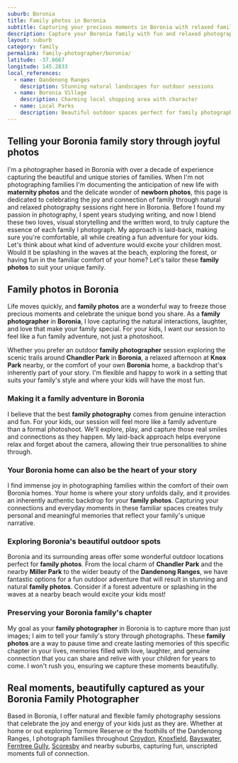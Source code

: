 ```yaml
---
suburb: Boronia
title: Family photos in Boronia
subtitle: Capturing your precious moments in Boronia with relaxed family photos
description: Capture your Boronia family with fun and relaxed photography. Family sessions are available in your home or at scenic Melbourne locations.
layout: suburb
category: family
permalink: family-photographer/boronia/
latitude: -37.8667
longitude: 145.2833
local_references:
  - name: Dandenong Ranges
    description: Stunning natural landscapes for outdoor sessions
  - name: Boronia Village
    description: Charming local shopping area with character
  - name: Local Parks
    description: Beautiful outdoor spaces perfect for family photography
---
```


## Telling your Boronia family story through joyful photos

I'm a photographer based in Boronia with over a decade of experience capturing the beautiful and unique stories of families. When I'm not photographing families I'm documenting the anticipation of new life with **maternity photos** and the delicate wonder of **newborn photos**, this page is dedicated to celebrating the joy and connection of family through natural and relaxed photography sessions right here in Boronia. Before I found my passion in photography, I spent years studying writing, and now I blend these two loves, visual storytelling and the written word, to truly capture the essence of each family I photograph. My approach is laid-back, making sure you're comfortable, all while creating a fun adventure for your kids. Let's think about what kind of adventure would excite your children most. Would it be splashing in the waves at the beach, exploring the forest, or having fun in the familiar comfort of your home? Let's tailor these **family photos** to suit your unique family.

## Family photos in Boronia

Life moves quickly, and **family photos** are a wonderful way to freeze those precious moments and celebrate the unique bond you share. As a **family photographer** in **Boronia**, I love capturing the natural interactions, laughter, and love that make your family special. For your kids, I want our session to feel like a fun family adventure, not just a photoshoot.

Whether you prefer an outdoor **family photographer** session exploring the scenic trails around **Chandler Park** in **Boronia**, a relaxed afternoon at **Knox Park** nearby, or the comfort of your own **Boronia** home, a backdrop that's inherently part of your story. I'm flexible and happy to work in a setting that suits your family's style and where your kids will have the most fun.

### Making it a family adventure in Boronia

I believe that the best **family photography** comes from genuine interaction and fun. For your kids, our session will feel more like a family adventure than a formal photoshoot. We'll explore, play, and capture those real smiles and connections as they happen. My laid-back approach helps everyone relax and forget about the camera, allowing their true personalities to shine through.

### Your Boronia home can also be the heart of your story

I find immense joy in photographing families within the comfort of their own Boronia homes. Your home is where your story unfolds daily, and it provides an inherently authentic backdrop for your **family photos**. Capturing your connections and everyday moments in these familiar spaces creates truly personal and meaningful memories that reflect your family's unique narrative.

### Exploring Boronia's beautiful outdoor spots

Boronia and its surrounding areas offer some wonderful outdoor locations perfect for **family photos**. From the local charm of **Chandler Park** and the nearby **Miller Park** to the wider beauty of the **Dandenong Ranges**, we have fantastic options for a fun outdoor adventure that will result in stunning and natural **family photos**. Consider if a forest adventure or splashing in the waves at a nearby beach would excite your kids most!

### Preserving your Boronia family's chapter

My goal as your **family photographer** in Boronia is to capture more than just images; I aim to tell your family's story through photographs. These **family photos** are a way to pause time and create lasting memories of this specific chapter in your lives, memories filled with love, laughter, and genuine connection that you can share and relive with your children for years to come. I won't rush you, ensuring we capture these moments beautifully.

## Real moments, beautifully captured as your Boronia Family Photographer

Based in Boronia, I offer natural and flexible family photography sessions that celebrate the joy and energy of your kids just as they are. Whether at home or out exploring Tormore Reserve or the foothills of the Dandenong Ranges, I photograph families throughout [Croydon](/family-photos/croydon/), [Knoxfield](/family-photos/knoxfield/), [Bayswater](/family-photos/bayswater/), [Ferntree Gully](/family-photos/ferntree-gully/), [Scoresby](/family-photos/scoresby/) and nearby suburbs, capturing fun, unscripted moments full of connection.

